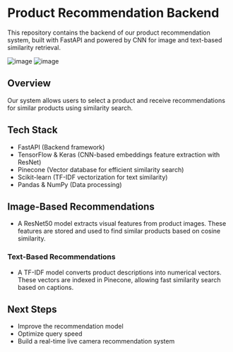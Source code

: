 # Product Recommendation Backend
This repository contains the backend of our product recommendation system, built with FastAPI and powered by CNN for image and text-based similarity retrieval.

![image](https://github.com/user-attachments/assets/c40b4595-4b47-4308-8c41-b55eb52d220a)
![image](https://github.com/user-attachments/assets/89613515-7508-4dfb-a3cf-969a87682aaa)

## Overview
Our system allows users to select a product and receive recommendations for similar products using similarity search.

## Tech Stack
- FastAPI (Backend framework)
- TensorFlow & Keras (CNN-based embeddings feature extraction with ResNet)
- Pinecone (Vector database for efficient similarity search)
- Scikit-learn (TF-IDF vectorization for text similarity)
- Pandas & NumPy (Data processing)

## Image-Based Recommendations
- A ResNet50 model extracts visual features from product images.
These features are stored and used to find similar products based on cosine similarity.
### Text-Based Recommendations
- A TF-IDF model converts product descriptions into numerical vectors.
These vectors are indexed in Pinecone, allowing fast similarity search based on captions.

## Next Steps
- Improve the recommendation model
- Optimize query speed
- Build a real-time live camera recommendation system
